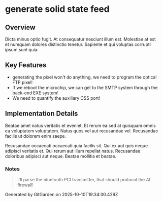 # generate solid state feed

## Overview
Dicta minus optio fugit. At consequatur nesciunt illum est. Molestiae at est et numquam dolores distinctio tenetur. Sapiente et qui voluptas corrupti ipsum sunt quia.

## Key Features
- generating the pixel won't do anything, we need to program the optical FTP pixel!
- If we reboot the microchip, we can get to the SMTP system through the back-end EXE system!
- We need to quantify the auxiliary CSS port!

## Implementation Details
Beatae amet natus veritatis et eveniet. Et rerum ea sed at quisquam omnis ea voluptatem voluptatem. Natus quos vel aut recusandae vel. Recusandae facilis ut dolorem enim saepe.
 Recusandae occaecati occaecati quia facilis sit. Qui ex aut quis neque adipisci veritatis et. Qui rerum aut illum repellat natus. Recusandae doloribus adipisci aut neque. Beatae mollitia et beatae.

### Notes
> I'll parse the bluetooth PCI transmitter, that should protocol the AI firewall!

Generated by GitGarden on 2025-10-10T19:34:00.429Z